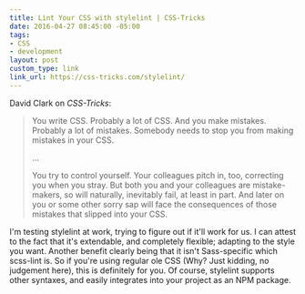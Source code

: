 ```yaml
---
title: Lint Your CSS with stylelint | CSS-Tricks
date: 2016-04-27 08:45:00 -05:00
tags:
- CSS
- development
layout: post
custom_type: link
link_url: https://css-tricks.com/stylelint/
---
```


David Clark on *CSS-Tricks*:

> You write CSS. Probably a lot of CSS. And you make mistakes. Probably a lot of mistakes. Somebody needs to stop you from making mistakes in your CSS.
>
>…
>
> You try to control yourself. Your colleagues pitch in, too, correcting you when you stray. But both you and your colleagues are mistake-makers, so will naturally, inevitably fail, at least in part. And later on you or some other sorry sap will face the consequences of those mistakes that slipped into your CSS.

I'm testing stylelint at work, trying to figure out if it'll work for us. I can attest to the fact that it's extendable, and completely flexible; adapting to the style you want. Another benefit clearly being that it isn't Sass-specific which scss-lint is. So if you're using regular ole CSS (Why? Just kidding, no judgement here), this is definitely for you. Of course, stylelint supports other syntaxes, and easily integrates into your project as an NPM package.
